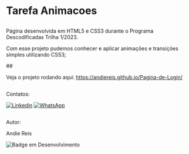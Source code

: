 # Tarefa Animacoes

##
<p > Página desenvolvida em HTML5 e CSS3 durante o Programa Descodificadas Trilha 1/2023.</p>
<p>Com esse projeto pudemos conhecer e aplicar animações e transições simples utilizando CSS3; </p>
##

Veja o projeto rodando aqui:
https://andiereis.github.io/Pagina-de-Login/

##
Contatos:

[![Linkedin](https://img.shields.io/badge/LinkedIn-0077B5?style=for-the-badge&logo=linkedin&logoColor=white)](https://www.linkedin.com/in/andiereis)
[![WhatsApp](https://img.shields.io/badge/WhatsApp-25D366?style=for-the-badge&logo=whatsapp&logoColor=white)](https://wa.me/55(12988379001))

##

Autor:

Andie Reis

![Badge em Desenvolvimento](http://img.shields.io/static/v1?label=STATUS&message=EM%20DESENVOLVIMENTO&color=GREEN&style=for-the-badge)


